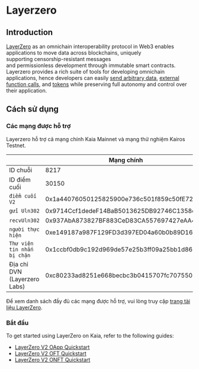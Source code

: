 # Layerzero

## Introduction <a id="introduction"></a>

[LayerZero](https://docs.layerzero.network/v2) as an omnichain interoperability protocol in Web3 enables applications to move data across blockchains, uniquely supporting censorship-resistant messages and permissionless development through immutable smart contracts. Layerzero provides a rich suite of tools for developing omnichain  applications, hence developers can easily [send arbitrary data](https://docs.layerzero.network/v2/home/protocol/contract-standards#oapp), [external function calls](https://docs.layerzero.network/v2/developers/evm/oapp/message-design-patterns), and [tokens](https://docs.layerzero.network/v2/home/protocol/contract-standards#oft) while preserving full autonomy and control over their application.

## Cách sử dụng <a id="usage"></a>

### Các mạng được hỗ trợ

Layerzero hỗ trợ cả mạng chính Kaia Mainnet và mạng thử nghiệm Kairos Testnet.

|                                                 | Mạng chính                                 | Kairos                                     |
| ----------------------------------------------- | ------------------------------------------ | ------------------------------------------ |
| ID chuỗi                                        | 8217                                       | 1001                                       |
| ID điểm cuối                                    | 30150                                      | 40150                                      |
| `điểm cuối V2`                                  | 0x1a44076050125825900e736c501f859c50fE728c | 0x6EDCE65403992e310A62460808c4b910D972f10f |
| `gửi Uln302`                                    | 0x9714Ccf1dedeF14BaB5013625DB92746C1358cb4 | 0x6bd925aA58325fba65Ea7d4412DDB2E5D2D9427d |
| `recvUln302`                                    | 0x937AbA873827BF883CeD83CA557697427eAA46Ee | 0xFc4eA96c3de3Ba60516976390fA4E945a0b8817B |
| `người thực hiện`                               | 0xe149187a987F129FD3d397ED04a60b0b89D1669f | 0xddF3266fEAa899ACcf805F4379E5137144cb0A7D |
| `Thư viện tin nhắn bị chặn`                     | 0x1ccbf0db9c192d969de57e25b3ff09a25bb1d862 | 0xAe0549FeF1B77d2D187C867Ad9a5432A9e8381C9 |
| Địa chỉ DVN (Layerzero Labs) | 0xc80233ad8251e668becbc3b0415707fc7075501e | 0xe4fe9782b809b7d66f0dcd10157275d2c4e4898d |

Để xem danh sách đầy đủ các mạng được hỗ trợ, vui lòng truy cập [trang tài liệu LayerZero](https://docs.layerzero.network/v2/deployments/chains/klaytn).

### Bắt đầu

To get started using LayerZero on Kaia, refer to the following guides:

- [LayerZero V2 OApp Quickstart](https://docs.layerzero.network/v2/developers/evm/oapp/overview)
- [LayerZero V2 OFT Quickstart](https://docs.layerzero.network/v2/developers/evm/oft/quickstart)
- [LayerZero V2 ONFT Quickstart](https://docs.layerzero.network/v2/developers/evm/onft/quickstart)